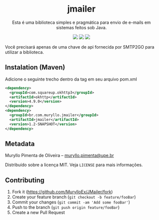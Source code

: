 <h1 align="center">jmailer</h1>
<p align="center">Esta é uma biblioteca simples e pragmática para envio de e-mails em sistemas feitos sob Java.</p>

<p align="center">
  <img src="https://badgen.net/badge/license/MIT/green"/>
  <img src="https://badgen.net/badge/service/SMTP2GO/blue?icon=label">
  <img src="https://badgen.net/badge/author/Muryllo/yellow?icon=label"/>
</p>

Você precisará apenas de uma chave de api fornecida por SMTP2GO para utilizar a biblioteca.

## Instalation (Maven)

Adicione o seguinte trecho dentro da tag <dependencies> em seu arquivo pom.xml

```xml
<dependency>
  <groupId>com.squareup.okhttp3</groupId>
  <artifactId>okhttp</artifactId>
  <version>4.9.0</version>
</dependency>
<dependency>
  <groupId>br.com.muryllo.jmailer</groupId>
  <artifactId>jmailer</artifactId>
  <version>1.2-SNAPSHOT</version>
</dependency>
```

## Metadata

Muryllo Pimenta de Oliveira – muryllo.pimenta@upe.br

Distribuído sobre a licença MIT. Veja ``LICENSE`` para mais informações.

## Contributing

1. Fork it (<https://github.com/MurylloEx/JMailer/fork>)
2. Create your feature branch (`git checkout -b feature/fooBar`)
3. Commit your changes (`git commit -am 'Add some fooBar'`)
4. Push to the branch (`git push origin feature/fooBar`)
5. Create a new Pull Request

